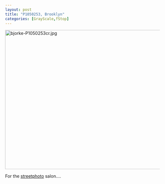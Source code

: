 ```yaml
---
layout: post
title: "P1050253, Brooklyn"
categories: [GrayScale,fStop]
---
```

<img alt="bjorke-P1050253cr.jpg" src="http://www.botzilla.com/blog/pix2009/bjorke-P1050253cr.jpg" width="807" height="454" border="0" />

For the <a href="http://www.streetphoto.info">streetphoto</a> salon....


